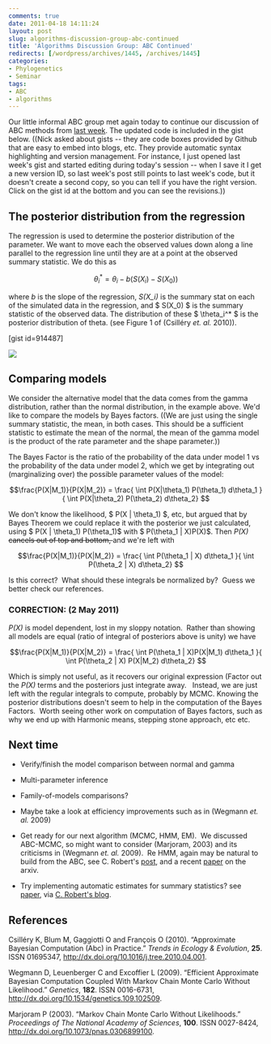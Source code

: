 ```yaml
---
comments: true
date: 2011-04-18 14:11:24
layout: post
slug: algorithms-discussion-group-abc-continued
title: 'Algorithms Discussion Group: ABC Continued'
redirects: [/wordpress/archives/1445, /archives/1445]
categories:
- Phylogenetics
- Seminar
tags:
- ABC
- algorithms
---
```


Our little informal ABC group met again today to continue our discussion of ABC methods from [last week](http://www.carlboettiger.info/archives/1397).  The updated code is included in the gist below. ((Nick asked about gists -- they are code boxes provided by Github that are easy to embed into blogs, etc.  They provide automatic syntax highlighting and version management.  For instance, I just opened last week's gist and started editing during today's session -- when I save it I get a new version ID, so last week's post still points to last week's code, but it doesn't create a second copy, so you can tell if you have the right version.  Click on the gist id at the bottom and you can see the revisions.))


## The posterior distribution from the regression


The regression is used to determine the posterior distribution of the parameter.  We want to move each the observed values down along a line parallel to the regression line until they are at a point at the observed summary statistic.  We do this as

$$\theta_i^* = \theta_i - b(S(X_i) - S(X_0)) $$

where _b_ is the slope of the regression, _S(X_i)_ is the summary stat on each of the simulated data in the regression, and $ S(X_0) $ is the summary statistic of the observed data.  The distribution of these $ \theta_i^* $ is the posterior distribution of theta. (see Figure 1 of (Csilléry _et. al._ 2010)).

[gist id=914487]

![]( http://farm6.staticflickr.com/5070/5632508759_0e1c988444_o.png )



## Comparing models


We consider the alternative model that the data comes from the gamma distribution, rather than the normal distribution, in the example above.  We'd like to compare the models by Bayes factors.  ((We are just using the single summary statistic, the mean, in both cases. This should be a sufficient statistic to estimate the mean of the normal, the mean of the gamma model is the product of the rate parameter and the shape parameter.))

The Bayes Factor is the ratio of the probability of the data under model 1 vs the probability of the data under model 2, which we get by integrating out (marginalizing over) the possible parameter values of the model:

$$\frac{P(X|M_1)}{P(X|M_2)} = \frac{ \int P(X|\theta_1) P(\theta_1) d\theta_1 }{ \int P(X|\theta_2) P(\theta_2) d\theta_2} $$

We don't know the likelihood, $ P(X | \theta_1) $, etc, but argued that by Bayes Theorem we could replace it with the posterior we just calculated, using $ P(X | \theta_1) P(\theta_1)$ with $ P(\theta_1 | X)P(X)$.  Then _P(X)_ <del>cancels out of top and bottom, </del>and we're left with

$$\frac{P(X|M_1)}{P(X|M_2)} = \frac{ \int P(\theta_1 | X)  d\theta_1 }{ \int P(\theta_2 | X) d\theta_2} $$

Is this correct?  What should these integrals be normalized by?  Guess we better check our references.


### CORRECTION: (2 May 2011)


_P(X)_ is model dependent, lost in my sloppy notation.  Rather than showing all models are equal (ratio of integral of posteriors above is unity) we have

$$\frac{P(X|M_1)}{P(X|M_2)} = \frac{ \int P(\theta_1 | X)P(X|M_1)  d\theta_1 }{ \int P(\theta_2 | X) P(X|M_2) d\theta_2} $$

Which is simply not useful, as it recovers our original expression (Factor out the _P(X)_ terms and the posteriors just integrate away.   Instead, we are just left with the regular integrals to compute, probably by MCMC. Knowing the posterior distributions doesn't seem to help in the computation of the Bayes Factors.  Worth seeing other work on computation of Bayes factors, such as why we end up with Harmonic means, stepping stone approach, etc etc.










## Next time





	
  * Verify/finish the model comparison between normal and gamma

	
  * Multi-parameter inference

	
  * Family-of-models comparisons?

	
  * Maybe take a look at efficiency improvements such as in (Wegmann _et. al._ 2009)

	
  * Get ready for our next algorithm (MCMC, HMM, EM).  We discussed ABC-MCMC, so might want to consider (Marjoram, 2003) and its criticisms in (Wegmann _et. al._ 2009).  Re HMM, again may be natural to build from the ABC, see C. Robert's [post](http://xianblog.wordpress.com/2011/04/19/abc-convergence-for-hmms/), and a recent [paper](http://arxiv.org/abs/1103.5399) on the arxiv.

	
  * Try implementing automatic estimates for summary statistics? see [paper](http://arxiv.org/abs/1004.1112), via [C. Robert's blog](http://xianblog.wordpress.com/2011/04/18/semi-automatic-abc-revised/).


## References

<p>Csilléry K, Blum M, Gaggiotti O and François O (2010).
&ldquo;Approximate Bayesian Computation (Abc) in Practice.&rdquo;
<EM>Trends in Ecology &amp; Evolution</EM>, <B>25</B>.
ISSN 01695347, <a href="http://dx.doi.org/10.1016/j.tree.2010.04.001">http://dx.doi.org/10.1016/j.tree.2010.04.001</a>.
<p>Wegmann D, Leuenberger C and Excoffier L (2009).
&ldquo;Efficient Approximate Bayesian Computation Coupled With Markov Chain Monte Carlo Without Likelihood.&rdquo;
<EM>Genetics</EM>, <B>182</B>.
ISSN 0016-6731, <a href="http://dx.doi.org/10.1534/genetics.109.102509">http://dx.doi.org/10.1534/genetics.109.102509</a>.
<p>Marjoram P (2003).
&ldquo;Markov Chain Monte Carlo Without Likelihoods.&rdquo;
<EM>Proceedings of The National Academy of Sciences</EM>, <B>100</B>.
ISSN 0027-8424, <a href="http://dx.doi.org/10.1073/pnas.0306899100">http://dx.doi.org/10.1073/pnas.0306899100</a>.
